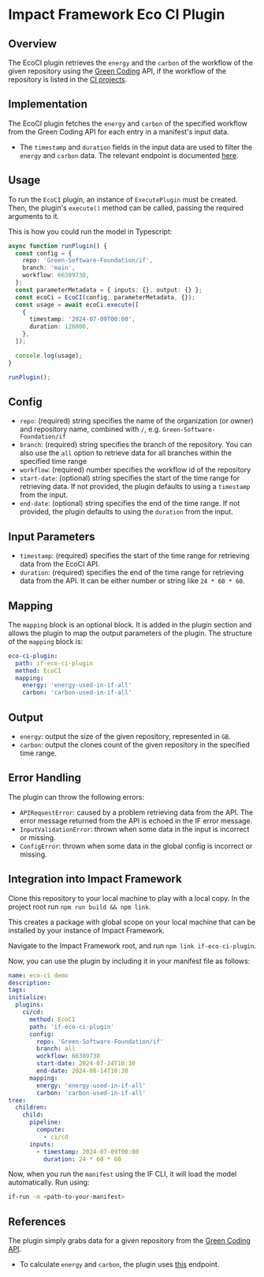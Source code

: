 # Impact Framework Eco CI Plugin

## Overview

The EcoCI plugin retrieves the `energy` and the `carbon` of the workflow of the given repository using the [Green Coding](https://metrics.green-coding.io/index.html) API, if the workflow of the repository is listed in the [CI projects](https://metrics.green-coding.io/ci-index.html).

## Implementation

The EcoCI plugin fetches the `energy` and `carbon` of the specified workflow from the Green Coding API for each entry in a manifest's input data.

- The `timestamp` and `duration` fields in the input data are used to filter the `energy` and `carbon` data. The relevant endpoint is documented [here](https://api.green-coding.io/docs).

## Usage

To run the `EcoCI` plugin, an instance of `ExecutePlugin` must be created. Then, the plugin's `execute()` method can be called, passing the required arguments to it.

This is how you could run the model in Typescript:

```typescript
async function runPlugin() {
  const config = {
    repo: 'Green-Software-Foundation/if',
    branch: 'main',
    workflow: 66389738,
  };
  const parameterMetadata = { inputs: {}, output: {} };
  const ecoCi = EcoCI(config, parameterMetadata, {});
  const usage = await ecoCi.execute([
    {
      timestamp: '2024-07-09T00:00',
      duration: 126000,
    },
  ]);

  console.log(usage);
}

runPlugin();
```

## Config

- `repo`: (required) string specifies the name of the organization (or owner) and repository name, combined with `/`, e.g. `Green-Software-Foundation/if`
- `branch`: (required) string specifies the branch of the repository. You can also use the `all` option to retrieve data for all branches within the specified time range
- `workflow`: (required) number specifies the workflow id of the repository
- `start-date`: (optional) string specifies the start of the time range for retrieving data. If not provided, the plugin defaults to using a `timestamp` from the input.
- `end-date`: (optional) string specifies the end of the time range. If not provided, the plugin defaults to using the `duration` from the input.

## Input Parameters

- `timestamp`: (required) specifies the start of the time range for retrieving data from the EcoCI API.
- `duration`: (required) specifies the end of the time range for retrieving data from the API. It can be either number or string like `24 * 60 * 60`.

## Mapping

The `mapping` block is an optional block. It is added in the plugin section and allows the plugin to map the output parameters of the plugin. The structure of the `mapping` block is:

```yaml
eco-ci-plugin:
  path: if-eco-ci-plugin
  method: EcoCI
  mapping:
    energy: 'energy-used-in-if-all'
    carbon: 'carbon-used-in-if-all'
```

## Output

- `energy`: output the size of the given repository, represented in `GB`.
- `carbon`: output the clones count of the given repository in the specified time range.

## Error Handling

The plugin can throw the following errors:

- `APIRequestError`: caused by a problem retrieving data from the API. The error message returned from the API is echoed in the IF error message.
- `InputValidationError`: thrown when some data in the input is incorrect or missing.
- `ConfigError`: thrown when some data in the global config is incorrect or missing.

## Integration into Impact Framework

Clone this repository to your local machine to play with a local copy. In the project root run `npm run build && npm link`.

This creates a package with global scope on your local machine that can be installed by your instance of Impact Framework.

Navigate to the Impact Framework root, and run `npm link if-eco-ci-plugin`.

Now, you can use the plugin by including it in your manifest file as follows:

```yaml
name: eco-ci demo
description:
tags:
initialize:
  plugins:
    ci/cd:
      method: EcoCI
      path: 'if-eco-ci-plugin'
      config:
        repo: 'Green-Software-Foundation/if'
        branch: all
        workflow: 66389738
        start-date: 2024-07-24T10:30
        end-date: 2024-08-14T10:30
      mapping:
        energy: 'energy-used-in-if-all'
        carbon: 'carbon-used-in-if-all'
tree:
  children:
    child:
      pipeline:
        compute:
          - ci/cd
      inputs:
        - timestamp: 2024-07-09T00:00
          duration: 24 * 60 * 60
```

Now, when you run the `manifest` using the IF CLI, it will load the model automatically. Run using:

```sh
if-run -m <path-to-your-manifest>
```

## References

The plugin simply grabs data for a given repository from the [Green Coding API](metrics.green-coding.io).

- To calculate `energy` and `carbon`, the plugin uses [this](https://api.green-coding.io/docs#/default/get_ci_measurements_v1_ci_measurements_get) endpoint.
